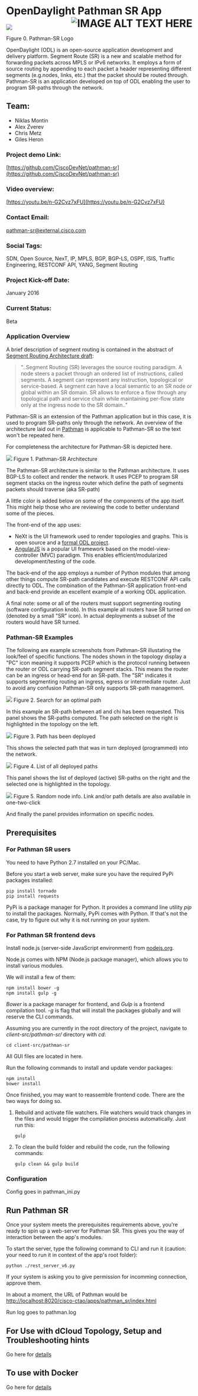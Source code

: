 # OpenDaylight Pathman SR App <a style="float:right " href="https://dcloud.cisco.com/"><img src="dcloud.png" alt="IMAGE ALT TEXT HERE" align="right"/></a>  

![](demo/pahtmanlogo.png)

Figure 0. Pathman-SR Logo

OpenDaylight (ODL) is an open-source application development and delivery platform. Segment Route (SR) is a new and scalable method for forwarding packets across MPLS or IPv6 networks. It employs a form of source routing by appending to each packet a header representing different segments (e.g.nodes, links, etc.) that the packet should be routed through. Pathman-SR is an application developed on top of ODL enabling the user to program SR-paths through the network. 





## Team:

- Niklas Montin
- Alex Zverev
- Chris Metz
- Giles Heron

### Project demo Link:

[https://github.com/CiscoDevNet/pathman-sr](https://github.com/CiscoDevNet/pathman-sr)

### Video overview:

[https://youtu.be/n-G2Cvz7xFU](https://youtu.be/n-G2Cvz7xFU)

### Contact Email:

<pathman-sr@external.cisco.com>

### Social Tags:

SDN, Open Source, NexT, IP, MPLS, BGP, BGP-LS, OSPF, ISIS, Traffic Engineering, RESTCONF API, YANG, Segment Routing

### Project Kick-off Date:

January 2016

### Current Status:

Beta

### Application Overview

A brief description of segment routing is contained in the abstract of [Segment Routing Architecture draft](https://tools.ietf.org/html/draft-filsfils-spring-segment-routing):

>"..Segment Routing (SR) leverages the source routing paradigm.  A node
   steers a packet through an ordered list of instructions, called
   segments.  A segment can represent any instruction, topological or
   service-based.  A segment can have a local semantic to an SR node or
   global within an SR domain.  SR allows to enforce a flow through any
   topological path and service chain while maintaining per-flow state
   only at the ingress node to the SR domain.."

Pathman-SR is an extension of the Pathman application but in this case, it is used to program SR-paths only through the network.
An overview of the architecture laid out in [Pathman](https://github.com/CiscoDevNet/Opendaylight-BGP-Pathman-apps) is applicable to Pathman-SR so the text won't be repeated here. 

For completeness the architecture for Pathman-SR is depicted here.

![](demo/pathman-SR-arch.png)
Figure 1. Pathman-SR Architecture

The Pathman-SR architecture is similar to the Pathman architecture. It uses BGP-LS to collect and render the network. It uses PCEP to program SR segment stacks on the ingress router which define the path of segments packets should traverse (aka SR-path) 

A little color is added below on some of the components of the app itself. This might help those who are reviewing the code to better understand some of the pieces. 

The front-end of the app uses:
- NeXt is the UI framework used to render topologies and graphs. This is open source and a [formal ODL project](https://wiki.opendaylight.org/view/NeXt:Main).
- [AngularJS](https://angularjs.org/) is a popular UI framework based on the model-view-controller (MVC) paradigm. This enables efficient/modularized development/testing of the code.
 
The back-end of the app employs a number of Python modules that among other things compute SR-path candidates and execute RESTCONF API calls directly to ODL. The combination of the Pathman-SR application front-end and back-end provide an excellent example of a working ODL application.

A final note: some or all of the routers must support segmenting routing (software configuration knob). In this example all routers have SR turned on (denoted by a small "SR" icon). In actual deployments a subset of the routers would have SR turned. 

### Pathman-SR Examples

The following are example screenshots from Pathman-SR illustating the look/feel of specific functions. The nodes shown in the topology display a "PC" icon meaning it supports PCEP which is the protocol running between the router or ODL carrying SR-path segment stacks. This means the router can be an ingress or head-end for an SR-path. The "SR" indicates it supports segmenting routing an ingress, egress or intermediate router. Just to avoid any confusion Pathman-SR only supports SR-path management.


![](demo/setup-path-panel.png)
Figure 2. Search for an optimal path

In this example an SR-path between atl and chi has been requested. This panel shows the SR-paths computed. The path selected on the right is highlighted in the topology on the left. 

![](demo/path-deployed-message.png)
Figure 3. Path has been deployed

This shows the selected path that was in turn deployed (programmed) into the network.

![](demo/deployed-path-list.png)
Figure 4. List of all deployed paths

This panel shows the list of deployed (active) SR-paths on the right and the selected one is highlighted in the topology.

![](demo/node-details.png)
Figure 5. Random node info. Link and/or path details are also available in one-two-click

And finally the panel provides information on specific nodes.

## Prerequisites
### For Pathman SR users
You need to have Python 2.7 installed on your PC/Mac.

Before you start a web server, make sure you have the required PyPi packages installed:

```
pip install tornado
pip install requests
```

PyPi is a package manager for Python. It provides a command line utility *pip* to install the packages. Normally, PyPi comes with Python. If that's not the case, try to figure out why it is not running on your system.

### For Pathman SR frontend devs
Install node.js (server-side JavaScript environment) from [nodejs.org](https://nodejs.org).

Node.js comes with NPM (Node.js package manager), which allows you to install various modules.

We will install a few of them:

```
npm install bower -g
npm install gulp -g
```

*Bower* is a package manager for frontend, and *Gulp* is a frontend compilation tool. *-g* is flag that will install the packages globally and will reserve the CLI commands.

Assuming you are currently in the root directory of the project, navigate to *client-src/pathman-sr/* directory with *cd*:

```
cd client-src/pathman-sr
```

All GUI files are located in here.

Run the following commands to install and update vendor packages:

```
npm install
bower install
```

Once finished, you may want to reassemble frontend code. There are the two ways for doing so.

1. Rebuild and activate file watchers. File watchers would track changes in the files and would trigger the compilation process automatically. Just run this:


	```
	gulp
	```

2. To clean the build folder and rebuild the code, run the following commands:
	
	```
	gulp clean && gulp build
	```

### Configuration
Config goes in pathman_ini.py

## Run Pathman SR

Once your system meets the prerequisites requirements above, you're ready to spin up a web-server for Pathman SR. This gives you the way of interaction between the app's modules. 

To start the server, type the following command to CLI and run it (caution: your need to run it in context of the app's root folder):

```
python ./rest_server_v6.py
```

If your system is asking you to give permission for incomming connection, approve them.

In about a moment, the URL of Pathman would be <http://localhost:8020/cisco-ctao/apps/pathman_sr/index.html>

Run log goes to pathman.log

## For Use with dCloud Topology, Setup and Troubleshooting hints
Go here for [details](https://github.com/CiscoDevNet/pathman-sr/tree/master/dCloud)

## To use with Docker
Go here for [details](https://github.com/CiscoDevNet/pathman-sr/tree/master/docker)






